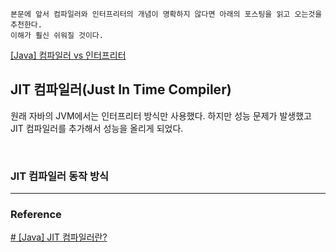 
```
본문에 앞서 컴파일러와 인터프리터의 개념이 명확하지 않다면 아래의 포스팅을 읽고 오는것을 추천한다.
이해가 훨신 쉬워질 것이다.
```
[[Java] 컴파일러 vs 인터프리터]([Java]%20컴파일러%20vs%20인터프리터.md)

## JIT 컴파일러(Just In Time Compiler)

원래 자바의 JVM에서는 인터프리터 방식만 사용했다. 하지만 성능 문제가 발생했고 JIT 컴파일러를 추가해서 성능을 올리게 되었다.

<br>

### JIT 컴파일러 동작 방식





---

### Reference

[# [Java] JIT 컴파일러란?](https://hyeinisfree.tistory.com/26)  
